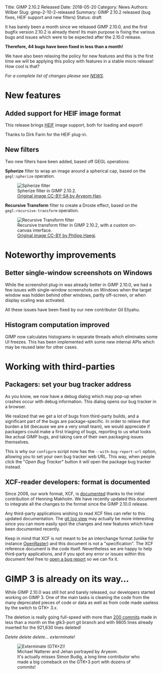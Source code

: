 Title: GIMP 2.10.2 Released
Date: 2018-05-20
Category: News
Authors: Wilber
Slug: gimp-2-10-2-released
Summary: GIMP 2.10.2 released (bug fixes, HEIF support and new filters)
Status: draft

It has barely been a month since we released GIMP 2.10.0, and the
first bugfix version 2.10.2 is already there!
Its main purpose is fixing the various bugs and issues
which were to be expected after the 2.10.0 release.

**Therefore, 44 bugs have been fixed in less than a month!**

We have also been relaxing the policy for new
features and this is the first time we will be applying this policy
with features in a stable micro release! How cool is that?

*For a complete list of changes please see [NEWS](https://git.gnome.org/browse/gimp/tree/NEWS).*


# New features

## Added support for HEIF image format

This release brings [HEIF][] image support, both for loading and export!

Thanks to Dirk Farin for the HEIF plug-in.

[HEIF]: https://en.wikipedia.org/wiki/High_Efficiency_Image_File_Format "High Efficiency Image File Format"


## New filters

Two new filters have been added, based off GEGL operations:

**Spherize** filter to wrap an image around a spherical cap, based on the
  `gegl:spherize` operation.

<figure>
<img src="{attach}gimp-2-10-2-spherize.png" alt="Spherize filter">
<figcaption>
Spherize filter in GIMP 2.10.2.
<br/>
<a href="http://film.zemarmot.net/">Original image CC-BY-SA by Aryeom Han</a>.
</figcaption>
</figure>

**Recursive Transform** filter to create a Droste effect, based on the
  `gegl:recursive-transform` operation.

<figure>
<img src="{attach}gimp-2-10-2-recursive-transform.png" alt="Recursive Transform filter">
<figcaption>
Recursive transform filter in GIMP 2.10.2, with a custom on-canvas interface.
<br/>
<a href="https://www.flickr.com/photos/philipphaegi/39057406754">Original image
CC-BY by Philipp Haegi</a>.
</figcaption>
</figure>


# Noteworthy improvements
## Better single-window screenshots on Windows

While the screenshot plug-in was already better in GIMP 2.10.0, we
had a few issues with single-window screenshots on Windows 
when the target window was hidden behind other windows, 
partly off-screen, or when display scaling was activated.

All these issues have been fixed by our new contributor Gil Eliyahu.


## Histogram computation improved

GIMP now calculates histograms in separate threads which eliminates some
UI freezes. This has been implemented with some new internal APIs which
may be reused later for other cases.


# Working with third-parties
## Packagers: set your bug tracker address

As you know, we now have a debug dialog which may pop-up when crashes
occur with debug information. This dialog opens our bug tracker in a
browser.

We realized that we get a lot of bugs from third-party builds, and a
significant part of the bugs are package-specific. In order to relieve
that burden a bit (because we are a very small team), we would
appreciate if packagers could make a first triaging of bugs, reporting
to us what looks like actual GIMP bugs, and taking care of their own
packaging issues themselves.

This is why our `configure` script now has the `--with-bug-report-url`
option, allowing you to set your own bug tracker web URL. This way, when
people click the "*Open Bug Tracker*" button it will open the
package bug tracker instead.


## XCF-reader developers: format is documented

Since 2006, our work format, XCF, is
[documented](https://git.gnome.org/browse/gimp/tree/devel-docs/xcf.txt)
thanks to the initial contribution of Henning Makholm. We have recently
updated this document to integrate all the changes to the format since
the GIMP 2.10.0 release.

Any third-party applications wishing to read XCF files can refer to 
this updated documentation. 
The [git log view](https://git.gnome.org/browse/gimp/log/devel-docs/xcf.txt) 
may actually be more interesting since you can more easily spot the changes
and new features which have been documented recently.

Keep in mind that XCF is not meant to be an interchange format
(unlike for instance [OpenRaster](https://www.openraster.org/)) and
this document is not a "specification". 
The XCF reference document is the code itself. 
Nevertheless we are happy to help third-party applications, 
and if you spot any error or issues within this document feel free to 
[open a bug report](https://bugzilla.gnome.org/enter_bug.cgi?product=GIMP) 
so we can fix it.


# GIMP 3 is already on its way…

While GIMP 2.10.0 was still hot and barely released, our developers started
working on GIMP 3. 
One of the main tasks is cleaning the code from the many deprecated pieces 
of code or data as well as from code made useless by the switch to GTK+ 3.x.

The deletion is really going full-speed with more than 
[200 commits](https://git.gnome.org/browse/gimp/log/?h=gtk3-port) made in
less than a month on the gtk3-port git branch and with 9805 lines already
inserted for the 921,630 lines deleted!

*Delete delete delete… exterminate!*

<figure>
<img src="{attach}gimp-2-10-2-exterminate-bugs.png" alt="Exterminate (GTK+2)!">
<figcaption>
Michael Natterer and Jehan portrayed by Aryeom.
<br/>
It's actually misses Simon Budig, a long time contributor who made a big
comeback on the GTK+3 port with dozens of commits!
</figcaption>
</figure>
